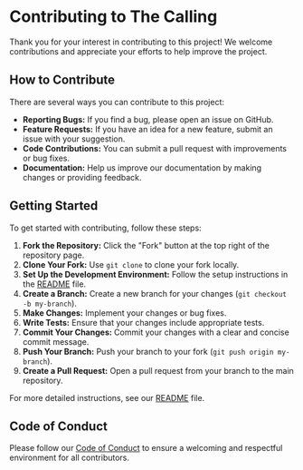 # Contributing to The Calling

Thank you for your interest in contributing to this project! We welcome contributions and appreciate your efforts to help improve the project.

## How to Contribute

There are several ways you can contribute to this project:

- **Reporting Bugs:** If you find a bug, please open an issue on GitHub.
- **Feature Requests:** If you have an idea for a new feature, submit an issue with your suggestion.
- **Code Contributions:** You can submit a pull request with improvements or bug fixes.
- **Documentation:** Help us improve our documentation by making changes or providing feedback.

## Getting Started

To get started with contributing, follow these steps:

1. **Fork the Repository:** Click the "Fork" button at the top right of the repository page.
2. **Clone Your Fork:** Use `git clone` to clone your fork locally.
3. **Set Up the Development Environment:** Follow the setup instructions in the [README](README.md) file.
4. **Create a Branch:** Create a new branch for your changes (`git checkout -b my-branch`).
5. **Make Changes:** Implement your changes or bug fixes.
6. **Write Tests:** Ensure that your changes include appropriate tests.
7. **Commit Your Changes:** Commit your changes with a clear and concise commit message.
8. **Push Your Branch:** Push your branch to your fork (`git push origin my-branch`).
9. **Create a Pull Request:** Open a pull request from your branch to the main repository.

For more detailed instructions, see our [README](README.md) file.

## Code of Conduct

Please follow our [Code of Conduct](CODE_OF_CONDUCT.md) to ensure a welcoming and respectful environment for all contributors.
